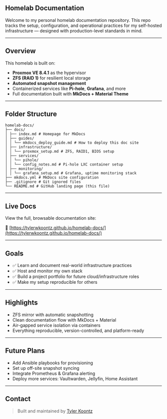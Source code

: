 ## Homelab Documentation

Welcome to my personal homelab documentation repository. This repo tracks the setup, configuration, and operational practices for my self-hosted infrastructure — designed with production-level standards in mind.

---

## Overview

This homelab is built on:

- **Proxmox VE 8.4.1** as the hypervisor
- **ZFS (RAID 1)** for resilient local storage
- **Automated snapshot management**
- Containerized services like **Pi-hole**, **Grafana**, and more
- Full documentation built with **MkDocs + Material Theme**

---

## Folder Structure

```
homelab-docs/
├── docs/
│ ├── index.md # Homepage for MkDocs
│ ├── guides/
│ │ └── mkdocs_deploy_guide.md # How to deploy this doc site
│ ├── infrastructure/
│ │ └── proxmox_setup.md # ZFS, RAID1, BIOS setup
│ ├── services/
│ │ └── pihole/
│ │ └── config_notes.md # Pi-hole LXC container setup
│ ├── monitoring/
│ │ └── grafana_setup.md # Grafana, uptime monitoring stack
├── mkdocs.yml # MkDocs site configuration
├── .gitignore # Git ignored files
└── README.md # GitHub landing page (this file)
```

---

## Live Docs

View the full, browsable documentation site:

🔗 [https://tylerwkoontz.github.io/homelab-docs/](https://tylerwkoontz.github.io/homelab-docs/)

---

## Goals

- ✅ Learn and document real-world infrastructure practices
- ✅ Host and monitor my own stack
- ✅ Build a project portfolio for future cloud/infrastructure roles
- ✅ Make my setup reproducible for others

---

## Highlights

- ZFS mirror with automatic snapshotting
- Clean documentation flow with MkDocs + Material
- Air-gapped service isolation via containers
- Everything reproducible, version-controlled, and platform-ready

---

## Future Plans

- Add Ansible playbooks for provisioning
- Set up off-site snapshot syncing
- Integrate Prometheus & Grafana alerting
- Deploy more services: Vaultwarden, Jellyfin, Home Assistant

---

## Contact

> Built and maintained by [Tyler Koontz](https://github.com/Tylerwkoontz)
